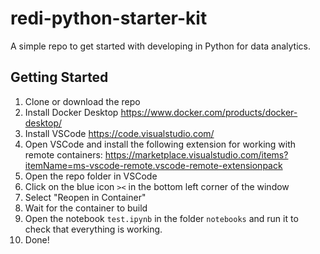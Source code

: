 # redi-python-starter-kit
A simple repo to get started with developing in Python for data analytics.


## Getting Started
1. Clone or download the repo
2. Install Docker Desktop https://www.docker.com/products/docker-desktop/
3. Install VSCode https://code.visualstudio.com/
4. Open VSCode and install the following extension for working with remote containers:
https://marketplace.visualstudio.com/items?itemName=ms-vscode-remote.vscode-remote-extensionpack
5. Open the repo folder in VSCode
6. Click on the blue icon `><` in the bottom left corner of the window
7. Select "Reopen in Container"
8. Wait for the container to build
9. Open the notebook `test.ipynb` in the folder `notebooks` and run it to check that everything is working.
10. Done!

 
